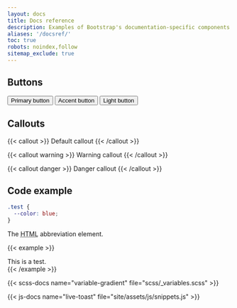 ```yaml
---
layout: docs
title: Docs reference
description: Examples of Bootstrap's documentation-specific components and styles.
aliases: '/docsref/'
toc: true
robots: noindex,follow
sitemap_exclude: true
---
```


## Buttons

<button class="btn btn-bd-primary">Primary button</button>
<button class="btn btn-bd-accent">Accent button</button>
<button class="btn btn-bd-light">Light button</button>

## Callouts

{{< callout >}}
Default callout
{{< /callout >}}

{{< callout warning >}}
Warning callout
{{< /callout >}}

{{< callout danger >}}
Danger callout
{{< /callout >}}

## Code example

```scss
.test {
  --color: blue;
}
```

<div class="bd-example">
  The <abbr title="HyperText Markup Language">HTML</abbr> abbreviation element.
</div>

{{< example >}}

<div class="test">This is a test.</div>
{{< /example >}}

{{< scss-docs name="variable-gradient" file="scss/_variables.scss" >}}

{{< js-docs name="live-toast" file="site/assets/js/snippets.js" >}}
